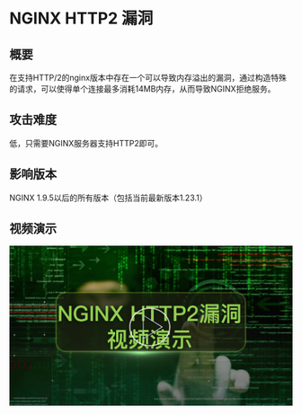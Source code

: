 # NGINX HTTP2 漏洞

## 概要
在支持HTTP/2的nginx版本中存在一个可以导致内存溢出的漏洞，通过构造特殊的请求，可以使得单个连接最多消耗14MB内存，从而导致NGINX拒绝服务。

## 攻击难度
低，只需要NGINX服务器支持HTTP2即可。

## 影响版本
NGINX 1.9.5以后的所有版本（包括当前最新版本1.23.1）

## 视频演示
[![nginx http2 vulnerablity](img/nginx_http2_demo.png)](https://162.14.110.224/exp/demo.mp4 "nginx http2 vulnerablity")

